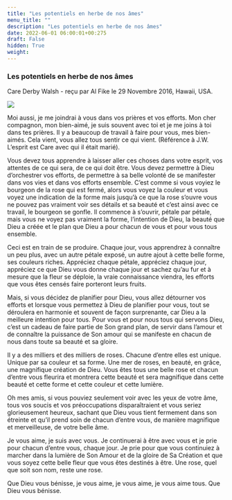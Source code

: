 ```yaml
---
title: "Les potentiels en herbe de nos âmes"
menu_title: ""
description: "Les potentiels en herbe de nos âmes"
date: 2022-06-01 06:00:01+00:275
draft: False
hidden: True
weight:
---
```

### Les potentiels en herbe de nos âmes

Care Derby Walsh - reçu par Al Fike le 29 Novembre 2016, Hawaii, USA.

![](/fr-contemporary-messages/fr-contemporary-messages-by-date-order/fr-contemporary-messages-2016/fr-bouquet-of-roses.jpg)

Moi aussi, je me joindrai à vous dans vos prières et vos efforts. Mon cher compagnon, mon bien-aimé, je suis souvent avec toi et je me joins à toi dans tes prières. Il y a beaucoup de travail à faire pour vous, mes bien-aimés. Cela vient, vous allez tous sentir ce qui vient. (Référence à J.W. L’esprit est Care avec qui il était marié).

Vous devez tous apprendre à laisser aller ces choses dans votre esprit, vos attentes de ce qui sera, de ce qui doit être. Vous devez permettre à Dieu d’orchestrer vos efforts, de permettre à sa belle volonté de se manifester dans vos vies et dans vos efforts ensemble. C’est comme si vous voyiez le bourgeon de la rose qui est fermé, alors vous voyez la couleur et vous voyez une indication de la forme mais jusqu’à ce que la rose s’ouvre vous ne pouvez pas vraiment voir ses détails et sa beauté et c’est ainsi avec ce travail, le bourgeon se gonfle. Il commence à s’ouvrir, pétale par pétale, mais vous ne voyez pas vraiment la forme, l’intention de Dieu, la beauté que Dieu a créée et le plan que Dieu a pour chacun de vous et pour vous tous ensemble.

Ceci est en train de se produire. Chaque jour, vous apprendrez à connaître un peu plus, avec un autre pétale exposé, un autre ajout à cette belle forme, ses couleurs riches. Appréciez chaque pétale, appréciez chaque jour, appréciez ce que Dieu vous donne chaque jour et sachez qu’au fur et à mesure que la fleur se déploie, la vraie connaissance viendra, les efforts que vous êtes censés faire porteront leurs fruits.

Mais, si vous décidez de planifier pour Dieu, vous allez détourner vos efforts et lorsque vous permettez à Dieu de planifier pour vous, tout se déroulera en harmonie et souvent de façon surprenante, car Dieu a la meilleure intention pour tous. Pour vous et pour nous tous qui servons Dieu, c’est un cadeau de faire partie de Son grand plan, de servir dans l’amour et de connaître la puissance de Son amour qui se manifeste en chacun de nous dans toute sa beauté et sa gloire.

Il y a des milliers et des milliers de roses. Chacune d’entre elles est unique. Unique par sa couleur et sa forme. Une mer de roses, en beauté, en grâce, une magnifique création de Dieu. Vous êtes tous une belle rose et chacun d’entre vous fleurira et montrera cette beauté et sera magnifique dans cette beauté et cette forme et cette couleur et cette lumière.

Oh mes amis, si vous pouviez seulement voir avec les yeux de votre âme, tous vos soucis et vos préoccupations disparaîtraient et vous seriez glorieusement heureux, sachant que Dieu vous tient fermement dans son étreinte et qu’il prend soin de chacun d’entre vous, de manière magnifique et merveilleuse, de votre belle âme.

Je vous aime, je suis avec vous. Je continuerai à être avec vous et je prie pour chacun d’entre vous, chaque jour. Je prie pour que vous continuiez à marcher dans la lumière de Son Amour et de la gloire de Sa Création et que vous soyez cette belle fleur que vous êtes destinés à être. Une rose, quel que soit son nom, reste une rose.

Que Dieu vous bénisse, je vous aime, je vous aime, je vous aime tous. Que Dieu vous bénisse.
